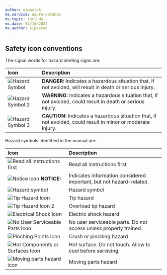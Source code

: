 ```yaml
---
author: sipastak
ms.service: azure-databox
ms.topic: include
ms.date: 02/15/2022
ms.author: sipastak
---
```


## Safety icon conventions

The signal words for hazard alerting signs are:

| Icon | Description |
|:--- |:--- |
| ![Hazard Symbol](./media/azure-stack-edge-gateway-safety-icon-conventions/icon-safety-warning.png)| **DANGER:** Indicates a hazardous situation that, if not avoided, will result in death or serious injury. |
| ![Hazard Symbol 2](./media/azure-stack-edge-gateway-safety-icon-conventions/icon-safety-warning.png) | **WARNING:** Indicates a hazardous situation that, if not avoided, could result in death or serious injury.|
| ![Hazard Symbol 3](./media/azure-stack-edge-gateway-safety-icon-conventions/icon-safety-warning.png) | **CAUTION:** Indicates a hazardous situation that, if not avoided, could result in minor or moderate injury.

Hazard symbols identified in the manual are:

| Icon | Description |
|:--- |:--- |
| ![Read all instructions first](./media/azure-stack-edge-gateway-safety-icon-conventions/icon-safety-read-all-instructions.png) | Read all instructions first |
| ![Notice icon](./media/azure-stack-edge-gateway-safety-icon-conventions/icon-safety-notice.png) **NOTICE:** | Indicates information considered important, but not hazard-related. |
| ![Hazard symbol](./media/azure-stack-edge-gateway-safety-icon-conventions/icon-safety-warning.png) | Hazard symbol |
| ![Tip Hazard Icon](./media/azure-stack-edge-gateway-safety-icon-conventions/icon-safety-tip-hazard.png)  | Tip hazard|
| ![Tip Hazard Icon 2](./media/azure-stack-edge-gateway-safety-icon-conventions/icon-overload-tip-hazard.jpg)  | Overload tip hazard|
| ![Electrical Shock Icon](./media/azure-stack-edge-gateway-safety-icon-conventions/icon-safety-electric-shock.png) | Electric shock hazard |
| ![No User Serviceable Parts Icon](./media/azure-stack-edge-gateway-safety-icon-conventions/icon-safety-do-not-access.png) | No user serviceable parts. Do not access unless properly trained. |
| ![Pinching Points Icon](./media/azure-stack-edge-gateway-safety-icon-conventions/icon-pinching-points.png)  | Crush or pinching hazard |
| ![Hot Components or Surfaces Icon](./media/azure-stack-edge-gateway-safety-icon-conventions/icon-hot-component-surface.png)  | Hot surface. Do not touch. Allow to cool before servicing. |
| ![Moving parts hazard icon](./media/azure-stack-edge-gateway-safety-icon-conventions/icon-moving-parts-hazard.png)  | Moving parts hazard |
